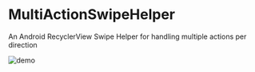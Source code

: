 # MultiActionSwipeHelper
An Android RecyclerView Swipe Helper for handling multiple actions per direction

![demo](https://github.com/bufferapp/MultiActionSwipeHelper/tree/master/art/demo.gif?raw=true)

